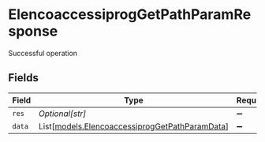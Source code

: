 # ElencoaccessiprogGetPathParamResponse

Successful operation


## Fields

| Field                                                                                            | Type                                                                                             | Required                                                                                         | Description                                                                                      | Example                                                                                          |
| ------------------------------------------------------------------------------------------------ | ------------------------------------------------------------------------------------------------ | ------------------------------------------------------------------------------------------------ | ------------------------------------------------------------------------------------------------ | ------------------------------------------------------------------------------------------------ |
| `res`                                                                                            | *Optional[str]*                                                                                  | :heavy_minus_sign:                                                                               | N/A                                                                                              | elencoaccessiprog                                                                                |
| `data`                                                                                           | List[[models.ElencoaccessiprogGetPathParamData](../models/elencoaccessiproggetpathparamdata.md)] | :heavy_minus_sign:                                                                               | N/A                                                                                              |                                                                                                  |